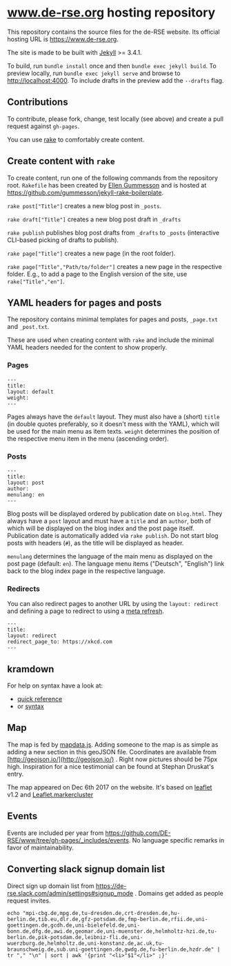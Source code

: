 # www.de-rse.org hosting repository

This repository contains the source files for the de-RSE website. Its official hosting URL is <https://www.de-rse.org>.

The site is made to be built with [Jekyll](https://jekyllrb.com/) >= 3.4.1.

To build, run `bundle install` once and then  `bundle exec jekyll build`.
To preview locally, run `bundle exec jekyll serve` and browse to <http://localhost:4000>.
To include drafts in the preview add the `--drafts` flag.

## Contributions

To contribute, please fork, change, test locally (see above) and create a pull request against `gh-pages`.

You can use [rake](http://rake.rubyforge.org/) to comfortably create content.

## Create content with `rake`

To create content, run one of the following commands from the repository root. `Rakefile` has been created by [Ellen Gummesson](http://ellengummesson.com/) and is hosted at <https://github.com/gummesson/jekyll-rake-boilerplate>.

`rake post["Title"]` creates a new blog post in `_posts`.

`rake draft["Title"]` creates a new blog post draft in `_drafts`

`rake publish` publishes blog post drafts from `_drafts` to `_posts` (interactive CLI-based picking of drafts to publish).

`rake page["Title"]` creates a new page (in the root folder).

`rake page["Title","Path/to/folder"]` creates a new page in the respective folder. E.g., to add a page to the English version of the site, use `rake["Title","en"]`.

## YAML headers for pages and posts

The repository contains minimal templates for pages and posts, `_page.txt` and `_post.txt`.

These are used when creating content with `rake` and include the minimal YAML headers needed for the content to show properly.

### Pages

    ---
    title:
    layout: default
    weight:
    ---

Pages always have the `default` layout. They must also have a (short) `title` (in double quotes preferably, so it doesn't mess with the YAML), which will be used for the main menu as item texts. `weight` determines the position of the respective menu item in the menu (ascending order).

### Posts

    ---
	title:
	layout: post
	author:
	menulang: en
	---

Blog posts will be displayed ordered by publication date on `blog.html`. They always have a `post` layout and must have a `title` and an `author`, both of which will be displayed on the blog index and the post page itself. Publication date is automatically added via `rake publish`. Do not start blog posts with headers (`#`), as the title will be displayed as header.

`menulang` determines the language of the main menu as displayed on the post page (default: `en`). The language menu items ("Deutsch", "English") link back to the blog index page in the respective language.

### Redirects

You can also redirect pages to another URL by using the `layout: redirect` and defining a page to redirect to using a [meta refresh](https://en.wikipedia.org/wiki/Meta_refresh).

    ---
    title: 
    layout: redirect
    redirect_page_to: https://xkcd.com
    ---

## kramdown

For help on syntax have a look at: 

- [quick reference](https://kramdown.gettalong.org/quickref.html)
- or [syntax](https://kramdown.gettalong.org/quickref.html) 

## Map

The map is fed by [mapdata.js](https://github.com/DE-RSE/www/blob/gh-pages/_includes/mapdata.js). Adding someone to the map is as simple as adding a new section in this geoJSON file. Coordinates are available from [http://geojson.io/](http://geojson.io/) . Right now pictures should be 75px high. Inspiration for a nice testimonial can be found at Stephan Druskat's entry.
   
The map appeared on Dec 6th 2017 on the website. It's based on [leaflet](http://leafletjs.com) v1.2 and [Leaflet.markercluster](https://github.com/Leaflet/Leaflet.markercluster)
     
## Events
     
Events are included per year from https://github.com/DE-RSE/www/tree/gh-pages/_includes/events. No language specific remarks in favor of maintainability.

## Converting slack signup domain list

Direct sign up domain list from https://de-rse.slack.com/admin/settings#signup_mode .
Domains get added as people request invites.  

```
echo "mpi-cbg.de,mpg.de,tu-dresden.de,crt-dresden.de,hu-berlin.de,tib.eu,dlr.de,gfz-potsdam.de,fmp-berlin.de,rfii.de,uni-goettingen.de,gcdh.de,uni-bielefeld.de,uni-bonn.de,dfg.de,awi.de,geomar.de,uni-muenster.de,helmholtz-hzi.de,tu-berlin.de,pik-potsdam.de,leibniz-fli.de,uni-wuerzburg.de,helmholtz.de,uni-konstanz.de,ac.uk,tu-braunschweig.de,sub.uni-goettingen.de,gwdg.de,fu-berlin.de,hzdr.de" | tr "," "\n" | sort | awk '{print "<li>"$1"</li>" ;}'
```